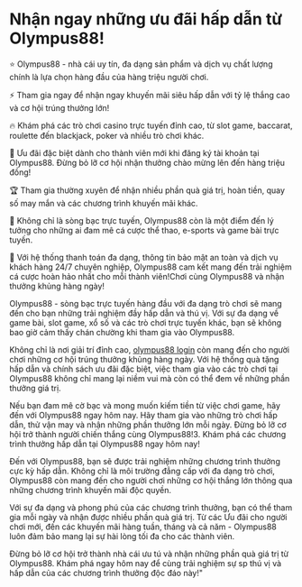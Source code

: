 #  Nhận ngay những ưu đãi hấp dẫn từ Olympus88!
 
 ⭐ Olympus88 - nhà cái uy tín, đa dạng sản phẩm và dịch vụ chất lượng chính là lựa chọn hàng đầu của hàng triệu người chơi.
 
 ⚡ Tham gia ngay để nhận ngay khuyến mãi siêu hấp dẫn với tỷ lệ thắng cao và cơ hội trúng thưởng lớn!
 
 🔥 Khám phá các trò chơi casino trực tuyến đỉnh cao, từ slot game, baccarat, roulette đến blackjack, poker và nhiều trò chơi khác.
 
 🎁 Ưu đãi đặc biệt dành cho thành viên mới khi đăng ký tài khoản tại Olympus88. Đừng bỏ lỡ cơ hội nhận thưởng chào mừng lên đến hàng triệu đồng!
 
 🏆 Tham gia thường xuyên để nhận nhiều phần quà giá trị, hoàn tiền, quay số may mắn và các chương trình khuyến mãi khác.
 
 🌟 Không chỉ là sòng bạc trực tuyến, Olympus88 còn là một điểm đến lý tưởng cho những ai đam mê cá cược thể thao, e-sports và game bài trực tuyến.
 
 🚀 Với hệ thống thanh toán đa dạng, thông tin bảo mật an toàn và dịch vụ khách hàng 24/7 chuyên nghiệp, Olympus88 cam kết mang đến trải nghiệm cá cược hoàn hảo nhất cho mỗi thành viên!Chơi cùng Olympus88 và nhận thưởng khủng hàng ngày!
 
 Olympus88 - sòng bạc trực tuyến hàng đầu với đa dạng trò chơi sẽ mang đến cho bạn những trải nghiệm đầy hấp dẫn và thú vị. Với sự đa dạng về game bài, slot game, xổ số và các trò chơi trực tuyến khác, bạn sẽ không bao giờ cảm thấy chán chường khi tham gia vào Olympus88.
 
 Không chỉ là nơi giải trí đỉnh cao, [olympus88 login](https://olympus88.xyz) còn mang đến cho người chơi những cơ hội trúng thưởng khủng hàng ngày. Với hệ thống quà tặng hấp dẫn và chính sách ưu đãi đặc biệt, việc tham gia vào các trò chơi tại Olympus88 không chỉ mang lại niềm vui mà còn có thể đem về những phần thưởng giá trị.
 
 Nếu bạn đam mê cờ bạc và mong muốn kiếm tiền từ việc chơi game, hãy đến với Olympus88 ngay hôm nay. Hãy tham gia vào những trò chơi hấp dẫn, thử vận may và nhận những phần thưởng lớn mỗi ngày. Đừng bỏ lỡ cơ hội trở thành người chiến thắng cùng Olympus88!3.   Khám phá các chương trình thưởng hấp dẫn tại Olympus88 ngay hôm nay!  
 
 Đến với Olympus88, bạn sẽ được trải nghiệm những chương trình thưởng cực kỳ hấp dẫn. Không chỉ là môi trường đẳng cấp với đa dạng trò chơi, Olympus88 còn mang đến cho người chơi những cơ hội thắng lớn thông qua những chương trình khuyến mãi độc quyền.
 
 Với sự đa dạng và phong phú của các chương trình thưởng, bạn có thể tham gia mỗi ngày và nhận được nhiều phần quà giá trị. Từ các Ưu đãi cho người chơi mới, đến các khuyến mãi hàng tuần, tháng và cả năm - Olympus88 luôn đảm bảo mang lại sự hài lòng tối đa cho các thành viên.
 
 Đừng bỏ lỡ cơ hội trở thành nhà cái ưu tú và nhận những phần quà giá trị từ Olympus88. Khám phá ngay hôm nay để cùng trải nghiệm sự sp thú vị và hấp dẫn của các chương trình thưởng độc đáo này!"